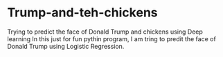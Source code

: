 # Trump-and-teh-chickens
Trying to predict the face of Donald Trump and chickens using Deep learning
In this just for fun pythin program, I am tring to predit the face of Donald Trump using Logistic Regression.
